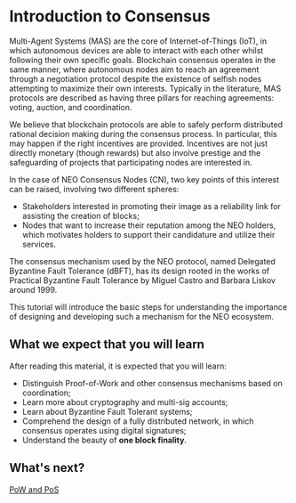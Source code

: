 # Introduction to Consensus

Multi-Agent Systems (MAS) are the core of Internet-of-Things (IoT), in which autonomous devices are able to interact with each other whilst following their own specific goals. Blockchain consensus operates in the same manner, where autonomous nodes aim to reach an agreement through a negotiation protocol despite the existence of selfish nodes attempting to maximize their own interests. Typically in the literature, MAS protocols are described as having three pillars for reaching agreements: voting, auction, and coordination.

We believe that blockchain protocols are able to safely perform distributed rational decision making during the consensus process. In particular, this may happen if the right incentives are provided. Incentives are not just directly monetary (though rewards) but also involve prestige and the safeguarding of projects that participating nodes are interested in.

In the case of NEO Consensus Nodes (CN), two key points of this interest can be raised, involving two different spheres:

- Stakeholders interested in promoting their image as a reliability link for assisting the creation of blocks; 
- Nodes that want to increase their reputation among the NEO holders, which motivates holders to support their candidature and utilize their services.

The consensus mechanism used by the NEO protocol, named Delegated Byzantine Fault Tolerance (dBFT), has its design rooted in the works of Practical Byzantine Fault Tolerance by Miguel Castro and Barbara Liskov around 1999.

This tutorial will introduce the basic steps for understanding the importance of designing and developing such a mechanism for the NEO ecosystem.

## What we expect that you will learn

After reading this material, it is expected that you will learn:

- Distinguish Proof-of-Work and other consensus mechanisms based on coordination;
- Learn more about cryptography and multi-sig accounts;
- Learn about Byzantine Fault Tolerant systems;
- Comprehend the design of a fully distributed network, in which consensus operates using digital signatures;
- Understand the beauty of **one block finality**.

## What's next?

[PoW and PoS](2-Proof_of_work_and_proof_of_stake.md)